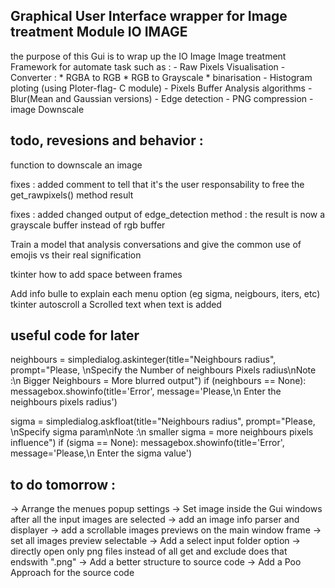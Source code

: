 ## Graphical User Interface wrapper for Image treatment Module IO IMAGE

the purpose of this Gui is to wrap up the IO Image Image treatment Framework for automate task such as :
    - Raw Pixels Visualisation 
    - Converter :
        * RGBA to RGB
        * RGB to Grayscale
        * binarisation
    - Histogram ploting (using Ploter-flag- C module)
    - Pixels Buffer Analysis algorithms
    - Blur(Mean and Gaussian versions)
    - Edge detection
    - PNG compression
    - image Downscale

## todo, revesions and behavior :

function to downscale an image

fixes : 
added comment to tell that it's the user responsability to free the get_rawpixels() method result

fixes : 
added changed output of edge_detection method : the result is now a grayscale buffer instead of rgb buffer

Train a model that analysis conversations and give the common use of emojis vs their real signification

tkinter how to add space between frames

Add info bulle to explain each menu option (eg sigma, neigbours, iters, etc)
tkinter autoscroll a Scrolled text when text is added

## useful code for later
neighbours = simpledialog.askinteger(title="Neighbours radius", prompt="Please, \nSpecify the Number of neighbours Pixels radius\nNote :\n Bigger Neighbours = More blurred output")
if (neighbours == None):
    messagebox.showinfo(title='Error', message='Please,\n Enter the neighbours pixels radius')    

sigma = simpledialog.askfloat(title="Neighbours radius", prompt="Please, \nSpecify sigma param\nNote :\n smaller sigma = more neighbours pixels influence")
if (sigma == None):
    messagebox.showinfo(title='Error', message='Please,\n Enter the sigma value')    

## to do tomorrow : 
-> Arrange the menues popup settings
-> Set image inside the Gui windows after all the input images are selected
-> add an image info parser and displayer
-> add a scrollable images previews on the main window frame
-> set all images preview selectable
-> Add a select input folder option
-> directly open only png files instead of all get and exclude does that endswith ".png"
-> Add a better structure to source code
-> Add a Poo Approach for the source code 